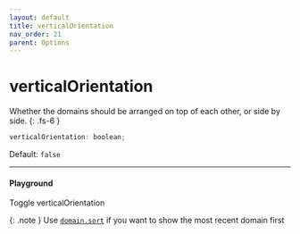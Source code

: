 ```yaml
---
layout: default
title: verticalOrientation
nav_order: 21
parent: Options
---
```


# verticalOrientation

Whether the domains should be arranged on top of each other, or side by side.
{: .fs-6 }

```js
verticalOrientation: boolean;
```

Default: `false`

<hr />

#### Playground

<div class="code-example">
  <div id="verticalOrientation-example-1"></div>
</div>
<div class="highlighter-rouge p-3">
  <script>
      let status = false;
      const cal = new CalHeatmap();
      cal.paint({ domain: { type: 'month'}, subDomain: { type: 'day' }, range: 3, verticalOrientation: status, itemSelector: '#verticalOrientation-example-1'});
  </script>
  <div class="fs-3">
    <div class="btn btn-blue" onClick="status = !status; cal.paint({ verticalOrientation: status }); return false">Toggle verticalOrientation</div>
  </div>
</div>

{: .note }
Use [`domain.sort`](/options/domain.html#sort) if you want to show the most recent domain first
